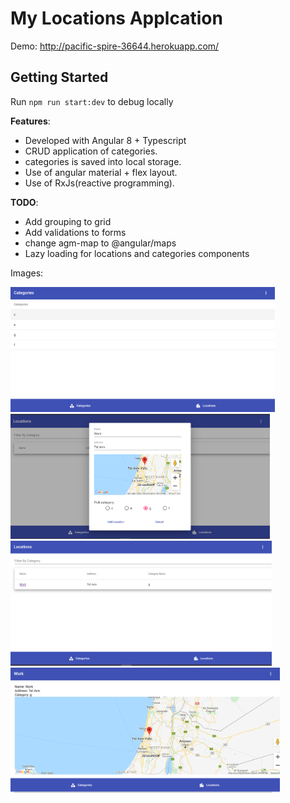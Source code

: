 # My Locations Applcation

Demo: http://pacific-spire-36644.herokuapp.com/

## Getting Started

Run `npm run start:dev` to debug locally

**Features**:
* Developed with Angular 8 + Typescript
* CRUD application of categories.
* categories is saved into local storage.
* Use of angular material + flex layout.
* Use of RxJs(reactive programming).


**TODO**:
* Add grouping to grid
* Add validations to forms
* change agm-map to @angular/maps
* Lazy loading for locations and categories components

Images:

<img src="images/1.PNG" alt="img1" height="200">

<img src="images/2.PNG" alt="img2" height="200">

<img src="images/3.PNG" alt="img3" height="200">

<img src="images/4.PNG" alt="img4" height="200">
